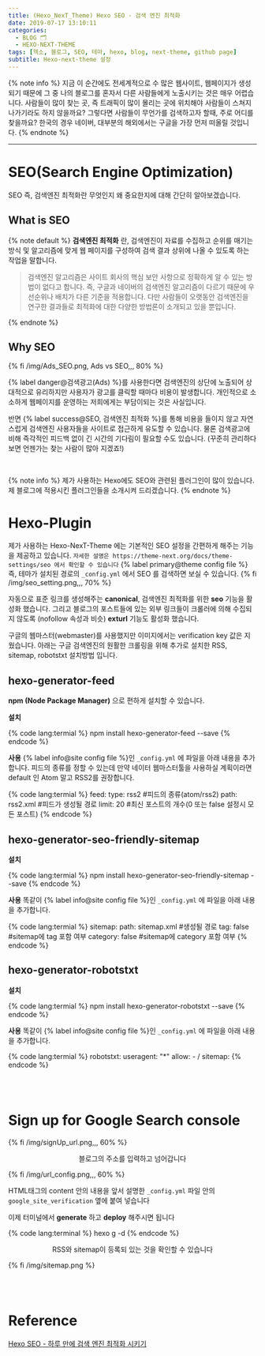 ```yaml
---
title: (Hexo_NexT_Theme) Hexo SEO - 검색 엔진 최적화
date: 2019-07-17 13:10:11
categories:
  - BLOG 🗂
  - HEXO-NEXT-THEME
tags: [헥소, 블로그, SEO, 테마, hexo, blog, next-theme, github page]
subtitle: Hexo-next-theme 설정
---
```


{% note info %}
지금 이 순간에도 전세계적으로 수 많은 웹사이트, 웹페이지가 생성되기 때문에 그 중 나의 블로그를 혼자서 다른 사람들에게 노출시키는 것은 매우 어렵습니다.
사람들이 많이 찾는 곳, 즉 트래픽이 많이 몰리는 곳에 위치해야 사람들이 스쳐지나가기라도 하지 않을까요?
그렇다면 사람들이 무언가를 검색하고자 할때, 주로 어디를 찾을까요?
한국의 경우 네이버, 대부분의 해외에서는 구글을 가장 먼저 떠올릴 것입니다.
{% endnote %}

---

# SEO(Search Engine Optimization)

SEO 즉, 검색엔진 최적화란 무엇인지 왜 중요한지에 대해 간단히 알아보겠습니다.

## What is SEO

{% note default %}
**검색엔진 최적화** 란, 검색엔진이 자료를 수집하고 순위를 매기는 방식 및 알고리즘에 맞게 웹 페이지를 구성하여 검색 결과 상위에 나올 수 있도록 하는 작업을 말합니다.

> 검색엔진 알고리즘은 사이트 회사의 핵심 보안 사항으로 정확하게 알 수 있는 방법이 없다고 합니다. 즉, 구글과 네이버의 검색엔진 알고리즘이 다르기 때문에 우선순위나 배치가 다른 기준을 적용합니다. 다만 사람들이 오랫동안 검색엔진을 연구한 결과들로 최적화에 대한 다양한 방법론이 소개되고 있을 뿐입니다.

{% endnote %}

## Why SEO

{% fi /img/Ads_SEO.png, Ads vs SEO,,, 80% %}

{% label danger@검색광고(Ads) %}를 사용한다면 검색엔진의 상단에 노출되어 상대적으로 유리하지만 사용자가 광고를 클릭할 때마다 비용이 발생합니다.
개인적으로 소소하게 웹페이지를 운영하는 저희에게는 부담이되는 것은 사실입니다.

반면 {% label success@SEO, 검색엔진 최적화 %}를 통해 비용을 들이지 않고 자연스럽게 검색엔진 사용자들을 사이트로 접근하게 유도할 수 있습니다.
물론 검색광고에 비해 즉각적인 피드백 없이 긴 시간의 기다림이 필요할 수도 있습니다. (꾸준히 관리하다보면 언젠가는 찾는 사람이 많아 지겠죠!)

<br>

{% note info %}
제가 사용하는 Hexo에도 SEO와 관련된 플러그인이 많이 있습니다.
제 블로그에 적용시킨 플러그인들을 소개시켜 드리겠습니다.
{% endnote %}

# Hexo-Plugin

제가 사용하는 Hexo-NexT-Theme 에는 기본적인 SEO 설정을 간편하게 해주는 기능을 제공하고 있습니다.
`자세한 설명은 https://theme-next.org/docs/theme-settings/seo 에서 확인할 수 있습니다`
{% label primary@theme config file %} 즉, 테마가 설치된 경로의 `_config.yml` 에서 SEO 를 검색하면 보실 수 있습니다.
{% fi /img/seo_setting.png,,, 70% %}

자동으로 표준 링크를 생성해주는 **canonical**, 검색엔진 최적화를 위한 **seo** 기능을 활성화 했습니다.
그리고 블로그의 포스트들에 있는 외부 링크들이 크롤러에 의해 수집되지 않도록 (nofollow 속성과 비슷) **exturl** 기능도 활성화 했습니다.

구글의 웹마스터(webmaster)를 사용했지만 이미지에서는 verification key 값은 지웠습니다.
아래는 구글 검색엔진의 원활한 크롤링을 위해 추가로 설치한 RSS, sitemap, robotstxt 설치방법 입니다.

## hexo-generator-feed

**npm (Node Package Manager)** 으로 편하게 설치할 수 있습니다.

**설치**

{% code lang:termial %}
npm install hexo-generator-feed --save
{% endcode %}

**사용**
{% label info@site config file %}인 `_config.yml` 에 파일을 아래 내용을 추가합니다.
피드의 종류를 정할 수 있는데 만약 네이터 웹마스터툴을 사용하실 계획이라면 default 인 Atom 말고 RSS2를 권장합니다.

{% code lang:termial %}
feed:
type: rss2 #피드의 종류(atom/rss2)
path: rss2.xml #피드가 생성될 경로
limit: 20 #최신 포스트의 개수(0 또는 false 설정시 모든 포스트)
{% endcode %}

## hexo-generator-seo-friendly-sitemap

**설치**

{% code lang:termial %}
npm install hexo-generator-seo-friendly-sitemap --save
{% endcode %}

**사용**
똑같이 {% label info@site config file %}인 `_config.yml` 에 파일을 아래 내용을 추가합니다.

{% code lang:termial %}
sitemap:
path: sitemap.xml #생성될 경로
tag: false #sitemap에 tag 포함 여부
category: false #sitemap에 category 포함 여부
{% endcode %}

## hexo-generator-robotstxt

**설치**

{% code lang:termial %}
npm install hexo-generator-robotstxt --save
{% endcode %}

**사용**
똑같이 {% label info@site config file %}인 `_config.yml` 에 파일을 아래 내용을 추가합니다.

{% code lang:termial %}
robotstxt:
useragent: "\*"
allow: - /
sitemap:
{% endcode %}

<br><br>

# Sign up for Google Search console

{% fi /img/signUp_url.png,,, 60% %}

<p style="text-align:center;">블로그의 주소를 입력하고 넘어갑니다</p>

{% fi /img/url_config.png,,, 60% %}

HTML태그의 content 안의 내용을 앞서 설명한 `_config.yml` 파일 안의 `google_site_verification` 옆에 붙여 넣습니다

이제 터미널에서 **generate** 하고 **deploy** 해주시면 됩니다

{% code lang:terminal %}
hexo g -d
{% endcode %}

<p style="text-align:center;">RSS와 sitemap이 등록되 있는 것을 확인할 수 있습니다</p>

{% fi /img/sitemap.png %}

<br><br>

# Reference

[Hexo SEO - 하루 만에 검색 엔진 최적화 시키기](https://iseongho.github.io/posts/hexo-seo)
